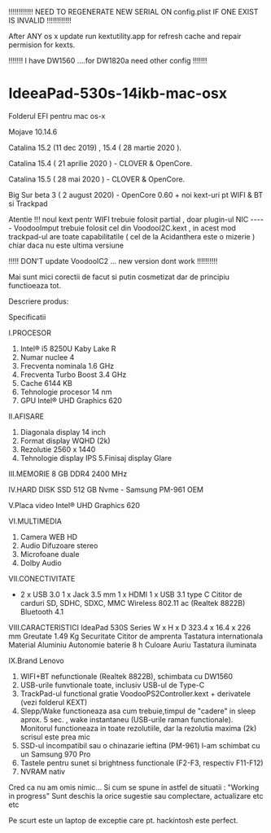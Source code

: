!!!!!!!!!!!!
NEED TO REGENERATE NEW SERIAL ON config.plist
IF ONE EXIST IS INVALID
!!!!!!!!!!!!


After ANY os x update run kextutility.app for refresh cache and repair permision for kexts.

!!!!!!!    I have DW1560 ....for DW1820a need other config !!!!!!!

# IdeeaPad-530s-14ikb-mac-osx #

Folderul EFI pentru mac os-x 

Mojave 10.14.6 

Catalina 15.2 (11 dec 2019) , 15.4 ( 28 martie 2020 ).

Catalina 15.4 ( 21 aprilie 2020 ) - CLOVER & OpenCore.

Catalina 15.5 ( 28 mai 2020 ) - CLOVER & OpenCore.

Big Sur beta 3 ( 2 august 2020) - OpenCore 0.60 + noi kext-uri pt WIFI & BT si Trackpad

  Atentie !!! noul kext pentr WIFI trebuie folosit partial , doar plugin-ul NIC ----- VoodooImput trebuie folosit cel din VoodooI2C.kext , in acest mod trackpad-ul   are toate capabilitatile ( cel de la Acidanthera este o mizerie ) chiar daca nu este ultima versiune 


!!!!! DON'T update VoodooIC2 ... new version dont work !!!!!!!!!!

Mai sunt mici corectii de facut si putin cosmetizat dar de principiu functioeaza tot.



Descriere produs:

Specificatii

I.PROCESOR
1. Intel® i5 8250U Kaby Lake R
2. Numar nuclee	4
3. Frecventa nominala	1.6 GHz
4. Frecventa Turbo Boost	3.4 GHz
5. Cache	6144 KB
6. Tehnologie procesor	14 nm
7. GPU	Intel® UHD Graphics 620

II.AFISARE
1. Diagonala display	14 inch
2. Format display	WQHD (2k)
3. Rezolutie	2560 x 1440
4. Tehnologie display	IPS
5.Finisaj display	Glare

III.MEMORIE     8 GB	DDR4 2400 MHz

IV.HARD DISK   	SSD 512 GB Nvme - Samsung PM-961 OEM

V.Placa video   Intel® UHD Graphics 620

VI.MULTIMEDIA  
1. Camera WEB HD
2. Audio	Difuzoare stereo
3. Microfoane duale
4. Dolby Audio

VII.CONECTIVITATE
- 2 x USB 3.0
1 x Jack 3.5 mm
1 x HDMI
1 x USB 3.1 type C
Cititor de carduri	SD, SDHC, SDXC, MMC
Wireless	802.11 ac (Realtek 8822B)
Bluetooth	4.1

VIII.CARACTERISTICI
IdeaPad 530S Series
W x H x D	323.4 x 16.4 x 226 mm
Greutate	1.49 Kg
Securitate	Cititor de amprenta
Tastatura internationala
Material	Aluminiu
Autonomie baterie	8 h
Culoare	Auriu
Tastatura iluminata

IX.Brand
Lenovo



1. WIFI+BT nefunctionale (Realtek 8822B), schimbata cu DW1560
2. USB-urile funvtionale toate, inclusiv USB-ul de Type-C
3. TrackPad-ul functional gratie VoodooPS2Controller.kext + derivatele (vezi folderul KEXT)
4. Slepp/Wake functioneaza asa cum trebuie,timpul de "cadere" in sleep aprox. 5 sec. , wake instantaneu (USB-urile raman            functionale). Monitorul functioneaza in toate rezolutiile, dar la rezolutia maxima (2k) scrisul este prea mic
6. SSD-ul incompatibil sau o chinazarie ieftina (PM-961) l-am schimbat cu un Samsung 970 Pro
7. Tastele pentru sunet si brightness functionale (F2-F3, respectiv F11-F12)
8. NVRAM nativ

Cred ca nu am omis nimic... Si cum se spune in astfel de situatii : "Working in progress"
Sunt deschis la orice sugestie sau complectare, actualizare etc etc 

Pe scurt este un laptop de exceptie care pt. hackintosh este perfect.
